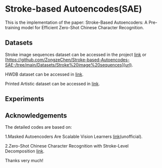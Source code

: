 # Stroke-based Autoencodes(SAE)
This is the implementation of the paper: Stroke-Based Autoencoders: A Pre-training model for Efficient Zero-Shot Chinese Character Recognition. 

## Datasets 
Stroke image sequences dataset can be accessed in the project <a href="https://hanziwriter.org" target="_blank">link</a> or [https://github.com/ZongzeChen/Stroke-based-Autoencodes-SAE-/tree/main/Datasets/Stroke%20image%20sequences](url).

HWDB dataset can be accessed in <a href="http://www.nlpr.ia.ac.cn/databases/handwriting/Home.html" target="_blank">link</a>.

Printed Artistic dataset can be accessed in <a href="[https://github.com/FudanVI/FudanOCR/tree/main/stroke-level-decomposition](https://pan.baidu.com/s/1idbLAliUpsgB_IyuDS8EXg)" target="_blank">link</a>.
## Experiments

## Acknowledgements

The detailed codes are based on:

1.Masked Autoencoders Are Scalable Vision Learners  <a href="https://github.com/pengzhiliang/MAE-pytorch" target="_blank">link</a>(unofficial).

2.Zero-Shot Chinese Character Recognition with Stroke-Level Decomposition  <a href="https://github.com/FudanVI/FudanOCR/tree/main/stroke-level-decomposition" target="_blank">link</a>.

Thanks very much!
